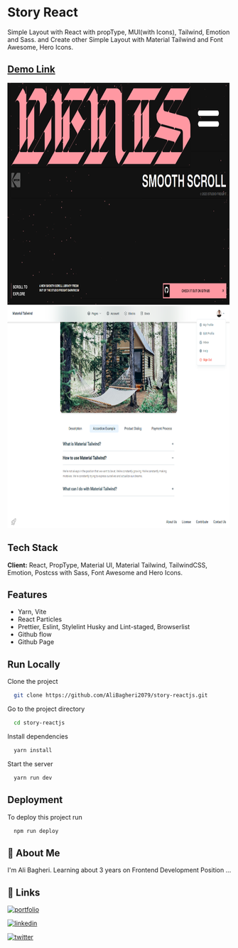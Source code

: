 # Story React

Simple Layout with React with propType, MUI(with Icons), Tailwind, Emotion and Sass.
and Create other Simple Layout with Material Tailwind and Font Awesome, Hero Icons.

## [Demo Link](http://alibagheri2079.github.io/story-reactjs)

<img
src="./public/second-screenshot.png"
width="500"
height="500"
loading="lazy"
alt="main App Layout screenshot"
/>
<img
src="./public/first-screenshot.png"
width="500"
height="500"
loading="lazy"
alt="material tailwind layout screenshot"
/>

## Tech Stack

**Client:** React, PropType, Material UI, Material Tailwind, TailwindCSS, Emotion, Postcss with Sass,
Font Awesome and Hero Icons.

## Features

- Yarn, Vite
- React Particles
- Prettier, Eslint, Stylelint Husky and Lint-staged, Browserlist
- Github flow
- Github Page

## Run Locally

Clone the project

```bash
  git clone https://github.com/AliBagheri2079/story-reactjs.git

```

Go to the project directory

```bash
  cd story-reactjs

```

Install dependencies

```bash
  yarn install

```

Start the server

```bash
  yarn run dev

```

## Deployment

To deploy this project run

```bash
  npm run deploy

```

## 🚀 About Me

I'm Ali Bagheri. Learning about 3 years on Frontend Development Position ...

## 🔗 Links

[![portfolio](https://img.shields.io/badge/Github-000?style=for-the-badge&logo=github&logoColor=white)](https://github.com/AliBagheri2079)

[![linkedin](https://img.shields.io/badge/linkedin-0A66C2?style=for-the-badge&logo=linkedin&logoColor=white)](https://www.linkedin.com/in/alibagheri2079/)

[![twitter](https://img.shields.io/badge/twitter-1DA1F2?style=for-the-badge&logo=twitter&logoColor=white)](https://twitter.com/AliBagheri2079)
